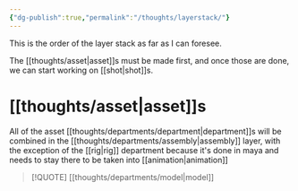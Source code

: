 ```yaml
---
{"dg-publish":true,"permalink":"/thoughts/layerstack/"}
---
```


This is the order of the layer stack as far as I can foresee.

The [[thoughts/asset\|asset]]s must be made first, and once those are done, we can start working on [[shot\|shot]]s.


# [[thoughts/asset\|asset]]s

All of the asset [[thoughts/departments/department\|department]]s will be combined in the [[thoughts/departments/assembly\|assembly]] layer, with the exception of the [[rig\|rig]] department because it's done in maya and needs to stay there to be taken into  [[animation\|animation]]


> [!QUOTE] [[thoughts/departments/model\|model]]
